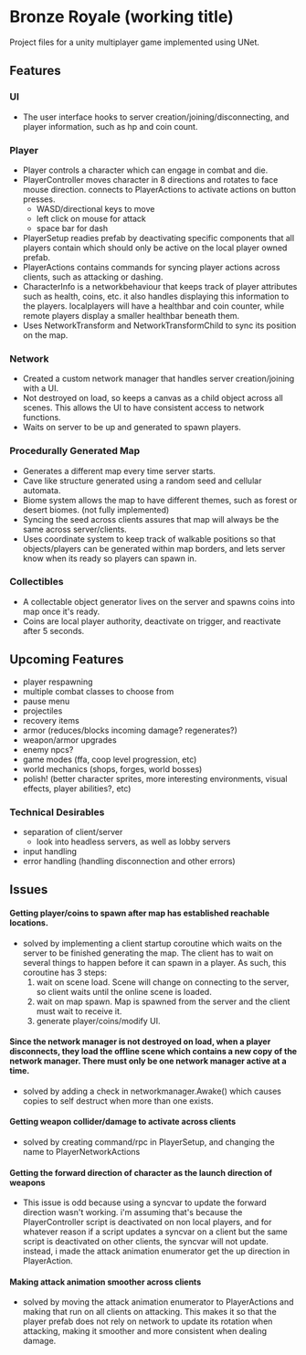 # Bronze Royale (working title)

Project files for a unity multiplayer game implemented using UNet. 

## Features
### UI
- The user interface hooks to server creation/joining/disconnecting, and player information, such as hp and coin count.

### Player
- Player controls a character which can engage in combat and die.
- PlayerController moves character in 8 directions and rotates to face mouse direction. connects to PlayerActions to activate actions on button presses.
  - WASD/directional keys to move
  - left click on mouse for attack
  - space bar for dash
- PlayerSetup readies prefab by deactivating specific components that all players contain which should only be active on the local player owned prefab. 
- PlayerActions contains commands for syncing player actions across clients, such as attacking or dashing.
- CharacterInfo is a networkbehaviour that keeps track of player attributes such as health, coins, etc. it also handles displaying this information to the players. localplayers will have a healthbar and coin counter, while remote players display a smaller healthbar beneath them.
- Uses NetworkTransform and NetworkTransformChild to sync its position on the map.

### Network
- Created a custom network manager that handles server creation/joining with a UI. 
- Not destroyed on load, so keeps a canvas as a child object across all scenes. This allows the UI to have consistent access to network functions.
- Waits on server to be up and generated to spawn players.

### Procedurally Generated Map
- Generates a different map every time server starts.
- Cave like structure generated using a random seed and cellular automata.
- Biome system allows the map to have different themes, such as forest or desert biomes. (not fully implemented)
- Syncing the seed across clients assures that map will always be the same across server/clients.
- Uses coordinate system to keep track of walkable positions so that objects/players can be generated within map borders, and lets server know when its ready so players can spawn in.

### Collectibles
- A collectable object generator lives on the server and spawns coins into map once it's ready.
- Coins are local player authority, deactivate on trigger, and reactivate after 5 seconds.

## Upcoming Features
- player respawning
- multiple combat classes to choose from
- pause menu
- projectiles
- recovery items
- armor (reduces/blocks incoming damage? regenerates?)
- weapon/armor upgrades
- enemy npcs?
- game modes (ffa, coop level progression, etc)
- world mechanics (shops, forges, world bosses)
- polish! (better character sprites, more interesting environments, visual effects, player abilities?, etc)

### Technical Desirables
- separation of client/server
  * look into headless servers, as well as lobby servers
- input handling
- error handling (handling disconnection and other errors)

## Issues
#### Getting player/coins to spawn after map has established reachable locations.
- solved by implementing a client startup coroutine which waits on the server to be finished generating the map. The client has to wait on several things to happen before it can spawn in a player. As such, this coroutine has 3 steps:
  1. wait on scene load. Scene will change on connecting to the server, so client waits until the online scene is loaded.
  2. wait on map spawn. Map is spawned from the server and the client must wait to receive it.
  3. generate player/coins/modify UI. 

#### Since the network manager is not destroyed on load, when a player disconnects, they load the offline scene which contains a new copy of the network manager. There must only be one network manager active at a time.
  * solved by adding a check in networkmanager.Awake() which causes copies to self destruct when more than one exists.

#### Getting weapon collider/damage to activate across clients
  * solved by creating command/rpc in PlayerSetup, and changing the name to PlayerNetworkActions

#### Getting the forward direction of character as the launch direction of weapons
  * This issue is odd because using a syncvar to update the forward direction wasn't working. i'm assuming that's because the PlayerController script is deactivated on non local players, and for whatever reason if a script updates a syncvar on a client but the same script is deactivated on other clients, the syncvar will not update. instead, i made the attack animation enumerator get the up direction in PlayerAction.

#### Making attack animation smoother across clients
  * solved by moving the attack animation enumerator to PlayerActions and making that run on all clients on attacking. This makes it so that the player prefab does not rely on network to update its rotation when attacking, making it smoother and more consistent when dealing damage.